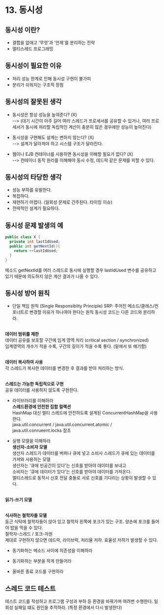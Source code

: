 # 13. 동시성

## 동시성 이란?
- 결합을 없애고 '무엇'과 '언제'를 분리하는 전략
- 멀티스레드 프로그래밍

## 동시성이 필요한 이유
- 처리 성능 한계로 인해 동시성 구현이 불가피
- 분리가 쉬워지는 구조적 장점

## 동시성의 잘못된 생각
- 동시성은 항상 성능을 높여준다? (X)
<br> --> 
(대기 시간이 아주 길어 여러 스레드가 프로세서를 공유할 수 있거나, 
여러 프로세서가 동시에 처리할 독립적인 계산이 충분히 많은 경우에만 성능이 높아진다)

- 동시성을 구현해도 설계는 변하지 않는다? (X)
<br> --> 설계가 달라져야 하고 시스템 구조가 달라진다.

- 웹이나 EJB 컨테이너를 사용하면 동시성을 이해할 필요가 없다? (X)
<br> --> 컨테이너 동작 원리를 이해해야 동시 수정, 데드락 같은 문제를 피할 수 있다.

## 동시성의 타당한 생각
- 성능 부하를 유발한다.
- 복잡하다.
- 재현하기 어렵다. (일회성 문제로 간주된다. 타이밍 이슈)
- 전략적인 설계가 필요하다.

## 동시성 문제 발생의 예
```java
public class X {
  private int lastIdUsed;
  public int getNextId(){
    return ++lastIdUsed;
  }
}
```
메소드 getNextId를 여러 스레드로 동시에 실행할 경우 
lastIdUsed 변수를 공유하고 있기 때문에 의도하지 않은 계산 결과가 나올 수 있다.

## 동시성 방어 원칙
- 단일 책임 원칙 (Single Responsiblity Principle)
SRP: 주어진 메소드/클래스/컨포너트르 변경할 이유가 하나여야 한다는 원칙
동시성 코드는 다른 코드와 분리하라.

<br>__데이터 범위를 제한__
<br>데이터 공유를 보호할 구간에 임계 영역 처리 (critical section / synchronized)
<br>임계영역의 개수가 적을 수록, 구간의 길이가 적을 수록 좋다. (밑에서 또 얘기함)

<br>__데이터 복사하여 사용__
<br>각 스레드가 복사한 데이터를 변경한 후 결과를 받아 처리하는 방식.

<br>__스레드는 가능한 독립적으로 구현__
<br>공유 데이터를 사용하지 않도록 구현한다.

- 라이브러리를 이해하라
<br>__스레드환경에 안전한 집합 컬렉션__
<br>HashMap 대신 멀티 스레드에 안전하도록 설계된 ConcurrentHashMap을 사용한다.
<br>java.util.concurrent / java.util.concurrent.atomic / java.util.conrueent.locks 참조

- 실행 모델을 이해하라
<br>__생산자-소비자 모델__
<br>생산자 스레드가 데이터를 버퍼나 큐에 넣고 소비사 스레드가 큐에 있는 데이터를 가져와 사용하는 모델
<br>생산자는 '큐에 빈공간이 있다'는 신호를 받아야 데이터를 보내고
<br>소비자는 '큐에 데이터가 있다'는 신호를 받아야 데이터를 가져온다.
<br>멀티스레드로 동작시 신호 전달 충돌로 서로 신호를 기다리는 상황이 발생할 수 있다.

<br>__읽기-쓰기 모델__
<br> 

<br>__식사하는 철학자들 모델__
<br>둥근 식탁에 철학자들이 앉아 있고 철학자 왼쪽에 포크가 있는 구조. 양손에 포크를 들어야 밥을 먹을 수 있다.
<br>철학자-스레드 / 포크-자원
<br>제대로 구현하지 않으면 데드락, 라이브락, 처리율 저하. 효율성 저하가 발생할 수 있다.

- 동기화하는 메소드 사이에 의존성을 이해하라

- 동기화하는 부분을 작게 만들어라

- 올바른 종료 코드를 구현하라

## 스레드 코드 테스트
테스트 코드를 작성하고 프로그램 구성과 부하 등 환경을 바꿔가며 여려번 수행한다.
일회성 실패일 떄도 원인을 추적하라. (특정 환경에서 다시 발생한다)



